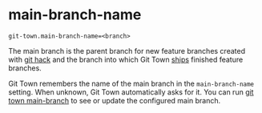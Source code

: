# main-branch-name

```
git-town.main-branch-name=<branch>
```

The main branch is the parent branch for new feature branches created with
[git hack](../commands/hack.md) and the branch into which Git Town
[ships](../commands/ship.md) finished feature branches.

Git Town remembers the name of the main branch in the `main-branch-name`
setting. When unknown, Git Town automatically asks for it. You can run
[git town main-branch](../commands/main-branch.md) to see or update the
configured main branch.
